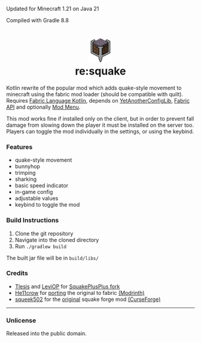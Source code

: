 Updated for Minecraft 1.21 on Java 21

Compiled with Gradle 8.8

<h1 align="center">
<img src="src/main/resources/assets/resquake/icon.png">
<br>re:squake
</h1>
 
Kotlin rewrite of the popular mod which adds quake-style movement to minecraft using the fabric mod loader (should be compatible with quilt). Requires [Fabric Language Kotlin](https://modrinth.com/mod/fabric-language-kotlin), depends on [YetAnotherConfigLib](https://modrinth.com/mod/yacl), [Fabric API](https://modrinth.com/mod/fabric-api) and optionally [Mod Menu](https://modrinth.com/mod/modmenu).

This mod works fine if installed only on the client, but in order to prevent fall damage from slowing down the player it must be installed on the server too. Players can toggle the mod individually in the settings, or using the keybind.

### Features
- quake-style movement
- bunnyhop
- trimping
- sharking
- basic speed indicator
- in-game config
- adjustable values
- keybind to toggle the mod

### Build Instructions
1. Clone the git repository
2. Navigate into the cloned directory
3. Run `./gradlew build`

The built jar file will be in `build/libs/`

### Credits
- [Tlesis](https://github.com/Tlesis) and [LeviOP](https://github.com/LeviOP) for [SquakePlusPlus fork](https://github.com/Tlesis/SquakePlusPlus)
- [He11crow](https://github.com/He11crow) for [porting](https://github.com/He11crow/SquakeFabric) the original to fabric [(Modrinth)](https://modrinth.com/mod/squakefabric)
- [squeek502](https://github.com/squeek502) for the [original](https://github.com/squeek502/Squake) squake forge mod [(CurseForge)](https://www.curseforge.com/minecraft/mc-mods/squake)

---

### Unlicense
Released into the public domain.
